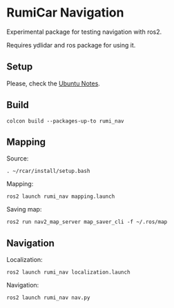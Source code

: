 # RumiCar Navigation

Experimental package for testing navigation with ros2.

Requires ydlidar and ros package for using it.

## Setup
Please, check the [Ubuntu Notes](../docs/UbuntuNotes.md).

## Build
```
colcon build --packages-up-to rumi_nav
```

## Mapping
Source:
```
. ~/rcar/install/setup.bash
```

Mapping:
```
ros2 launch rumi_nav mapping.launch
```

Saving map:
```
ros2 run nav2_map_server map_saver_cli -f ~/.ros/map
```

## Navigation
Localization:
```
ros2 launch rumi_nav localization.launch
```

Navigation:
```
ros2 launch rumi_nav nav.py
```
